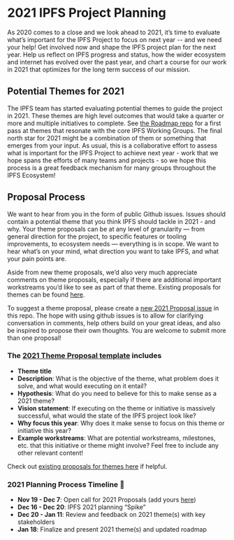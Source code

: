 # 2021 IPFS Project Planning
As 2020 comes to a close and we look ahead to 2021, it’s time to evaluate what’s important for the IPFS Project to focus on next year -- and we need your help! Get involved now and shape the IPFS project plan for the next year. Help us reflect on IPFS progress and status, how the wider ecosystem and internet has evolved over the past year, and chart a course for our work in 2021 that optimizes for the long term success of our mission.

## Potential Themes for 2021
The IPFS team has started evaluating potential themes to guide the project in 2021. These themes are high level outcomes that would take a quarter or more and multiple initiatives to complete. See [the Roadmap repo](https://github.com/ipfs/roadmap/issues?q=is%3Aissue+is%3Aopen+label%3A%222021+Theme+Proposal%22) for a first pass at themes that resonate with the core IPFS Working Groups. The final north star for 2021 might be a combination of them or something that emerges from your input. As usual, this is a collaborative effort to assess what is important for the IPFS Project to achieve next year - work that we hope spans the efforts of many teams and projects - so we hope this process is a great feedback mechanism for many groups throughout the IPFS Ecosystem!

## Proposal Process
We want to hear from you in the form of public Github issues. Issues should contain a potential theme that you think IPFS should tackle in 2021 - and why. Your theme proposals can be at any level of granularity — from general direction for the project, to specific features or tooling improvements, to ecosystem needs — everything is in scope. We want to hear what’s on your mind, what direction you want to take IPFS, and what your pain points are. 

Aside from new theme proposals, we’d also very much appreciate comments on theme proposals, especially if there are additional important workstreams you’d like to see as part of that theme. Existing proposals for themes can be found [here](https://github.com/ipfs/roadmap/issues?q=is%3Aissue+is%3Aopen+label%3A%222021+Theme+Proposal%22).

To suggest a theme proposal, please create a [new 2021 Proposal issue](https://github.com/ipfs/roadmap/issues/new/choose) in this repo. The hope with using github issues is to allow for clarifying conversation in comments, help others build on your great ideas, and also be inspired to propose their own thoughts. You are welcome to submit more than one proposal! 

### The [2021 Theme Proposal template](https://github.com/ipfs/roadmap/issues/new/choose) includes
- **Theme title**
- **Description**: What is the objective of the theme, what problem does it solve, and what would executing on it entail?
- **Hypothesis**: What do you need to believe for this to make sense as a 2021 theme?
- **Vision statement**: If executing on the theme or initiative is massively successful, what would the state of the IPFS project look like?
- **Why focus this year**: Why does it make sense to focus on this theme or initiative this year?
- **Example workstreams**: What are potential workstreams, milestones, etc. that this initiative or theme might involve?
Feel free to include any other relevant content!

Check out [existing proposals for themes here](https://github.com/ipfs/roadmap/issues?q=is%3Aissue+is%3Aopen+label%3A%222021+Theme+Proposal%22) if helpful.

### 2021 Planning Process Timeline 📆
- **Nov 19 - Dec 7**: Open call for 2021 Proposals (add yours [here](https://github.com/ipfs/roadmap/issues/new/choose))
- **Dec 16 - Dec 20**: IPFS 2021 planning “Spike”
- **Dec 20 - Jan 11**: Review and feedback on 2021 theme(s) with key stakeholders
- **Jan 18**: Finalize and present 2021 theme(s) and updated roadmap
